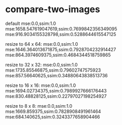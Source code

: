 # compare-two-images

default
mse:0.0,ssim:1.0
mse:1658.547619047619,ssim:0.7699842356349095
mse:916.9034155328798,ssim:0.5288644615547125

resize to 64 x 64:
mse:0.0,ssim:1.0
mse:1646.364013671875,ssim:0.7928704232914427
mse:864.3974609375,ssim:0.4684344518759865

resize to 32 x 32:
mse:0.0,ssim:1.0
mse:1735.85546875,ssim:0.79602747575923
mse:857.56640625,ssim:0.34880643838513736

resize to 16 x 16:
mse:0.0,ssim:1.0
mse:1694.02734375,ssim:0.7989927666176443
mse:830.48828125,ssim:0.22797027198254927

resize to 8 x 8:
mse:0.0,ssim:1.0
mse:1669.859375,ssim:0.7828908491961464
mse:684.140625,ssim:0.3243377658904466